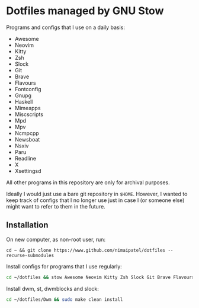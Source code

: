 # Dotfiles managed by GNU Stow

Programs and configs that I use on a daily basis:
- Awesome
- Neovim
- Kitty
- Zsh
- Slock
- Git
- Brave
- Flavours
- Fontconfig
- Gnupg
- Haskell
- Mimeapps
- Miscscripts
- Mpd
- Mpv
- Ncmpcpp
- Newsboat
- Nsxiv
- Paru
- Readline
- X
- Xsettingsd

All other programs in this repository are only for archival purposes.

Ideally I would just use a bare git repository in `$HOME`. However, I
wanted to keep track of configs that I no longer use just in case I (or someone
else) might want to refer to them in the future.

## Installation

On new computer, as non-root user, run:
```
cd ~ && git clone https://www.github.com/nimaipatel/dotfiles --recurse-submodules
```

Install configs for programs that I use regularly:
```sh
cd ~/dotfiles && stow Awesome Neovim Kitty Zsh Slock Git Brave Flavours Fontconfig Gnupg Haskell Mimeapps Miscscripts Mpd Mpv Ncmpcpp Newsboat Nsxiv Paru Readline X Xsettingsd --adopt
```

Install dwm, st, dwmblocks and slock:
```sh
cd ~/dotfiles/Dwm && sudo make clean install
```
